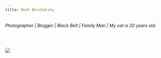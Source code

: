 ```yaml
---
title: Noah Bershatsky
---
```


###### Photographer | Blogger | Black Belt | Family Man | My cat is 20 years old.

<div>&nbsp;</div>

![](https://photos.smugmug.com/Profile-Pics/i-PrtDsgJ/0/edc77788/X3/2019-08-02%20Grand%20Cayman%2018-44-24_Original-X3.jpg)
